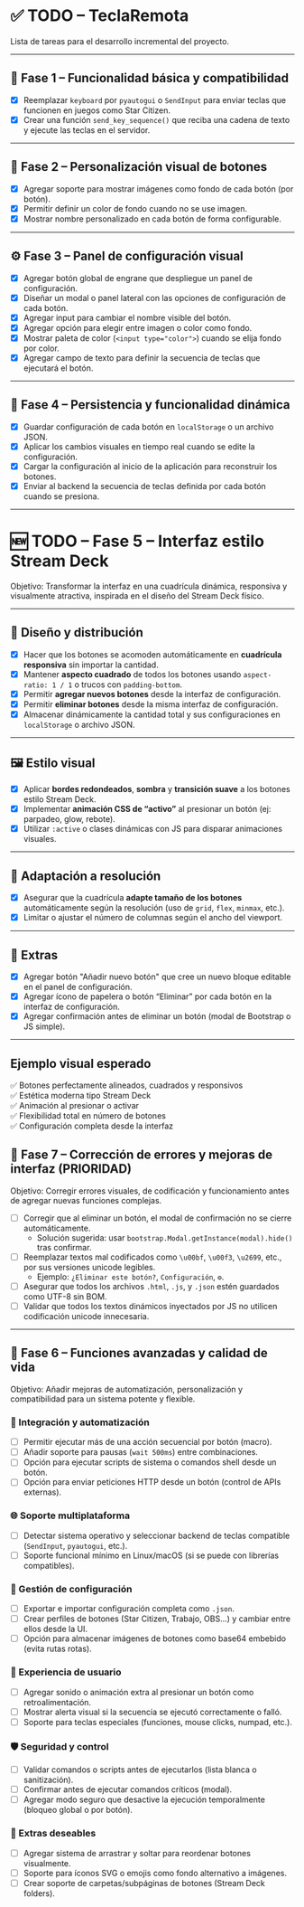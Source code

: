 # ✅ TODO – TeclaRemota

Lista de tareas para el desarrollo incremental del proyecto.

---

## 🧱 Fase 1 – Funcionalidad básica y compatibilidad

- [x] Reemplazar `keyboard` por `pyautogui` o `SendInput` para enviar teclas que funcionen en juegos como Star Citizen.
- [x] Crear una función `send_key_sequence()` que reciba una cadena de texto y ejecute las teclas en el servidor.

---

## 🎨 Fase 2 – Personalización visual de botones

- [x] Agregar soporte para mostrar imágenes como fondo de cada botón (por botón).
- [x] Permitir definir un color de fondo cuando no se use imagen.
- [x] Mostrar nombre personalizado en cada botón de forma configurable.

---

## ⚙️ Fase 3 – Panel de configuración visual

- [x] Agregar botón global de engrane que despliegue un panel de configuración.
- [x] Diseñar un modal o panel lateral con las opciones de configuración de cada botón.
- [x] Agregar input para cambiar el nombre visible del botón.
- [x] Agregar opción para elegir entre imagen o color como fondo.
- [x] Mostrar paleta de color (`<input type="color">`) cuando se elija fondo por color.
- [x] Agregar campo de texto para definir la secuencia de teclas que ejecutará el botón.

---

## 💾 Fase 4 – Persistencia y funcionalidad dinámica

- [x] Guardar configuración de cada botón en `localStorage` o un archivo JSON.
- [x] Aplicar los cambios visuales en tiempo real cuando se edite la configuración.
- [x] Cargar la configuración al inicio de la aplicación para reconstruir los botones.
- [x] Enviar al backend la secuencia de teclas definida por cada botón cuando se presiona.

---

# 🆕 TODO – Fase 5 – Interfaz estilo Stream Deck

Objetivo: Transformar la interfaz en una cuadrícula dinámica, responsiva y visualmente atractiva, inspirada en el diseño del Stream Deck físico.

---

## 🧱 Diseño y distribución

- [x] Hacer que los botones se acomoden automáticamente en **cuadrícula responsiva** sin importar la cantidad.
- [x] Mantener **aspecto cuadrado** de todos los botones usando `aspect-ratio: 1 / 1` o trucos con `padding-bottom`.
- [x] Permitir **agregar nuevos botones** desde la interfaz de configuración.
- [x] Permitir **eliminar botones** desde la misma interfaz de configuración.
- [x] Almacenar dinámicamente la cantidad total y sus configuraciones en `localStorage` o archivo JSON.

---

## 🖼 Estilo visual

- [x] Aplicar **bordes redondeados**, **sombra** y **transición suave** a los botones estilo Stream Deck.
- [x] Implementar **animación CSS de “activo”** al presionar un botón (ej: parpadeo, glow, rebote).
- [x] Utilizar `:active` o clases dinámicas con JS para disparar animaciones visuales.

---

## 📱 Adaptación a resolución

- [x] Asegurar que la cuadrícula **adapte tamaño de los botones** automáticamente según la resolución (uso de `grid`, `flex`, `minmax`, etc.).
- [x] Limitar o ajustar el número de columnas según el ancho del viewport.

---

## 🧰 Extras

- [x] Agregar botón "Añadir nuevo botón" que cree un nuevo bloque editable en el panel de configuración.
- [x] Agregar ícono de papelera o botón “Eliminar” por cada botón en la interfaz de configuración.
- [x] Agregar confirmación antes de eliminar un botón (modal de Bootstrap o JS simple).

---

## Ejemplo visual esperado

✅ Botones perfectamente alineados, cuadrados y responsivos  
✅ Estética moderna tipo Stream Deck  
✅ Animación al presionar o activar  
✅ Flexibilidad total en número de botones  
✅ Configuración completa desde la interfaz

## 🐞 Fase 7 – Corrección de errores y mejoras de interfaz (PRIORIDAD)

Objetivo: Corregir errores visuales, de codificación y funcionamiento antes de agregar nuevas funciones complejas.

- [ ] Corregir que al eliminar un botón, el modal de confirmación no se cierre automáticamente.
  - Solución sugerida: usar `bootstrap.Modal.getInstance(modal).hide()` tras confirmar.
- [ ] Reemplazar textos mal codificados como `\u00bf`, `\u00f3`, `\u2699`, etc., por sus versiones unicode legibles.
  - Ejemplo: `¿Eliminar este botón?`, `Configuración`, `⚙`.
- [ ] Asegurar que todos los archivos `.html`, `.js`, y `.json` estén guardados como UTF-8 sin BOM.
- [ ] Validar que todos los textos dinámicos inyectados por JS no utilicen codificación unicode innecesaria.

---

## 🚀 Fase 6 – Funciones avanzadas y calidad de vida

Objetivo: Añadir mejoras de automatización, personalización y compatibilidad para un sistema potente y flexible.

### 🔁 Integración y automatización

- [ ] Permitir ejecutar más de una acción secuencial por botón (macro).
- [ ] Añadir soporte para pausas (`wait 500ms`) entre combinaciones.
- [ ] Opción para ejecutar scripts de sistema o comandos shell desde un botón.
- [ ] Opción para enviar peticiones HTTP desde un botón (control de APIs externas).

### 🌐 Soporte multiplataforma

- [ ] Detectar sistema operativo y seleccionar backend de teclas compatible (`SendInput`, `pyautogui`, etc.).
- [ ] Soporte funcional mínimo en Linux/macOS (si se puede con librerías compatibles).

### 📁 Gestión de configuración

- [ ] Exportar e importar configuración completa como `.json`.
- [ ] Crear perfiles de botones (Star Citizen, Trabajo, OBS...) y cambiar entre ellos desde la UI.
- [ ] Opción para almacenar imágenes de botones como base64 embebido (evita rutas rotas).

### 🧪 Experiencia de usuario

- [ ] Agregar sonido o animación extra al presionar un botón como retroalimentación.
- [ ] Mostrar alerta visual si la secuencia se ejecutó correctamente o falló.
- [ ] Soporte para teclas especiales (funciones, mouse clicks, numpad, etc.).

### 🛡️ Seguridad y control

- [ ] Validar comandos o scripts antes de ejecutarlos (lista blanca o sanitización).
- [ ] Confirmar antes de ejecutar comandos críticos (modal).
- [ ] Agregar modo seguro que desactive la ejecución temporalmente (bloqueo global o por botón).

### 🧰 Extras deseables

- [ ] Agregar sistema de arrastrar y soltar para reordenar botones visualmente.
- [ ] Soporte para íconos SVG o emojis como fondo alternativo a imágenes.
- [ ] Crear soporte de carpetas/subpáginas de botones (Stream Deck folders).